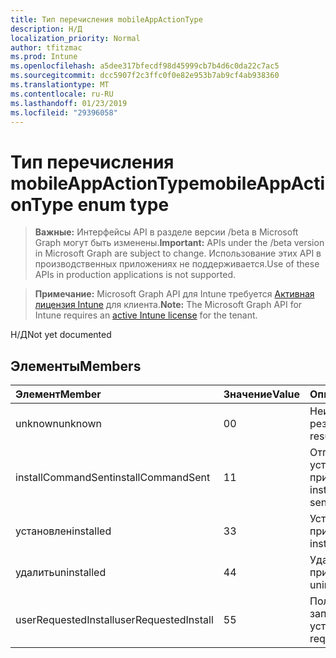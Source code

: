 ```yaml
---
title: Тип перечисления mobileAppActionType
description: Н/Д
localization_priority: Normal
author: tfitzmac
ms.prod: Intune
ms.openlocfilehash: a5dee317bfecdf98d45999cb7b4d6c0da22c7ac5
ms.sourcegitcommit: dcc5907f2c3ffc0f0e82e953b7ab9cf4ab938360
ms.translationtype: MT
ms.contentlocale: ru-RU
ms.lasthandoff: 01/23/2019
ms.locfileid: "29396058"
---
```

# <a name="mobileappactiontype-enum-type"></a><span data-ttu-id="9ee60-103">Тип перечисления mobileAppActionType</span><span class="sxs-lookup"><span data-stu-id="9ee60-103">mobileAppActionType enum type</span></span>

> <span data-ttu-id="9ee60-104">**Важные:** Интерфейсы API в разделе версии /beta в Microsoft Graph могут быть изменены.</span><span class="sxs-lookup"><span data-stu-id="9ee60-104">**Important:** APIs under the /beta version in Microsoft Graph are subject to change.</span></span> <span data-ttu-id="9ee60-105">Использование этих API в производственных приложениях не поддерживается.</span><span class="sxs-lookup"><span data-stu-id="9ee60-105">Use of these APIs in production applications is not supported.</span></span>

> <span data-ttu-id="9ee60-106">**Примечание:** Microsoft Graph API для Intune требуется [Активная лицензия Intune](https://go.microsoft.com/fwlink/?linkid=839381) для клиента.</span><span class="sxs-lookup"><span data-stu-id="9ee60-106">**Note:** The Microsoft Graph API for Intune requires an [active Intune license](https://go.microsoft.com/fwlink/?linkid=839381) for the tenant.</span></span>

<span data-ttu-id="9ee60-107">Н/Д</span><span class="sxs-lookup"><span data-stu-id="9ee60-107">Not yet documented</span></span>

## <a name="members"></a><span data-ttu-id="9ee60-108">Элементы</span><span class="sxs-lookup"><span data-stu-id="9ee60-108">Members</span></span>
|<span data-ttu-id="9ee60-109">Элемент</span><span class="sxs-lookup"><span data-stu-id="9ee60-109">Member</span></span>|<span data-ttu-id="9ee60-110">Значение</span><span class="sxs-lookup"><span data-stu-id="9ee60-110">Value</span></span>|<span data-ttu-id="9ee60-111">Описание</span><span class="sxs-lookup"><span data-stu-id="9ee60-111">Description</span></span>|
|:---|:---|:---|
|<span data-ttu-id="9ee60-112">unknown</span><span class="sxs-lookup"><span data-stu-id="9ee60-112">unknown</span></span>|<span data-ttu-id="9ee60-113">0</span><span class="sxs-lookup"><span data-stu-id="9ee60-113">0</span></span>|<span data-ttu-id="9ee60-114">Неизвестный результат.</span><span class="sxs-lookup"><span data-stu-id="9ee60-114">Unknown result.</span></span>|
|<span data-ttu-id="9ee60-115">installCommandSent</span><span class="sxs-lookup"><span data-stu-id="9ee60-115">installCommandSent</span></span>|<span data-ttu-id="9ee60-116">1</span><span class="sxs-lookup"><span data-stu-id="9ee60-116">1</span></span>|<span data-ttu-id="9ee60-117">Отправлено команду установки приложения.</span><span class="sxs-lookup"><span data-stu-id="9ee60-117">Application install command was sent.</span></span>|
|<span data-ttu-id="9ee60-118">установлен</span><span class="sxs-lookup"><span data-stu-id="9ee60-118">installed</span></span>|<span data-ttu-id="9ee60-119">3</span><span class="sxs-lookup"><span data-stu-id="9ee60-119">3</span></span>|<span data-ttu-id="9ee60-120">Установлено приложение.</span><span class="sxs-lookup"><span data-stu-id="9ee60-120">Application installed.</span></span>|
|<span data-ttu-id="9ee60-121">удалить</span><span class="sxs-lookup"><span data-stu-id="9ee60-121">uninstalled</span></span>|<span data-ttu-id="9ee60-122">4</span><span class="sxs-lookup"><span data-stu-id="9ee60-122">4</span></span>|<span data-ttu-id="9ee60-123">Удалить приложение.</span><span class="sxs-lookup"><span data-stu-id="9ee60-123">Application uninstalled.</span></span>|
|<span data-ttu-id="9ee60-124">userRequestedInstall</span><span class="sxs-lookup"><span data-stu-id="9ee60-124">userRequestedInstall</span></span>|<span data-ttu-id="9ee60-125">5</span><span class="sxs-lookup"><span data-stu-id="9ee60-125">5</span></span>|<span data-ttu-id="9ee60-126">Пользователь запросил установки</span><span class="sxs-lookup"><span data-stu-id="9ee60-126">User requested installation</span></span>|




